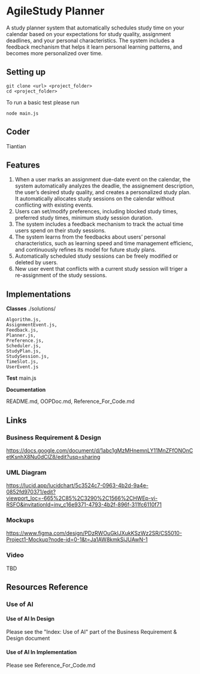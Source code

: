 # AgileStudy Planner
A study planner system that automatically schedules study time on your calendar based on your expectations for study quality, assignment deadlines, and your personal characteristics. The system includes a feedback mechanism that helps it learn personal learning patterns, and becomes more personalized over time.
## Setting up
```
git clone <url> <project_folder>
cd <project_folder>
```
To run a basic test please run
```
node main.js
```
## Coder
Tiantian
## Features
1. When a user marks an assignment due-date event on the calendar, the system automatically analyzes the deadlie, the assignement description, the user’s desired study quality, and creates a personalized study plan. It automatically allocates study sessions on the calendar without conflicting with existing events.
2. Users can set/modify preferences, including blocked study times, preferred study times, minimum study session duration.
3. The system includes a feedback mechanism to track the actual time users spend on their study sessions.
4. The system learns from the feedbacks about users’ personal characteristics, such as learning speed and time management efficienc, and continuously refines its model for future study plans.
5. Automatically scheduled study sessions can be freely modified or deleted by users.
6. New user event that conflicts with a current study session will triger a re-assignment of the study sessions.
## Implementations
**Classes**
./solutions/

    Algorithm.js,
    AssignmentEvent.js,
    Feedback.js,
    Planner.js,
    Preference.js,
    Scheduler.js,
    StudyPlan.js,
    StudySession.js,
    TimeSlot.js,
    UserEvent.js

**Test**
main.js

**Documentation**

README.md,
OOPDoc.md,
Reference_For_Code.md

## Links
### Business Requirement & Design
https://docs.google.com/document/d/1abc1gMzMHnemnLY11MnZFfONOnCetKsnhX8Nu0dClZ8/edit?usp=sharing
### UML Diagram
https://lucid.app/lucidchart/5c3524c7-0963-4b2d-9a4e-0852fd970371/edit?viewport_loc=-665%2C85%2C3290%2C1566%2CHWEp-vi-RSFO&invitationId=inv_c16e9371-4793-4b2f-896f-311fc6110f71
### Mockups
https://www.figma.com/design/PDzRWOuGklJXukKSzWz2SR/CS5010-Project1-Mockup?node-id=0-1&t=Ja1AW8kmkSjJUAwN-1
### Video
TBD
## Resources Reference
### Use of AI
#### Use of AI In Design
Please see the "Index: Use of AI" part of the Business Requirement & Design document
#### Use of AI In Implementation
Please see Reference_For_Code.md